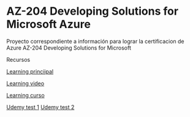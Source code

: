 # AZ-204 Developing Solutions for Microsoft Azure


Proyecto correspondiente a información para lograr la certificacion de Azure AZ-204 Developing Solutions for Microsoft


Recursos

[Learning princiipal](https://learn.microsoft.com/es-es/credentials/certifications/azure-developer/?practice-assessment-type=certification)


[Learning video](https://learn.microsoft.com/es-es/shows/exam-readiness-zone/preparing-for-az-204-develop-azure-compute-solutions-1-of-5)

[Learning curso](https://learn.microsoft.com/es-es/training/courses/az-204t00)


[Udemy test 1](https://www.udemy.com/course/examen-az-204-microsoft-azure-developer-associate-espanol/?couponCode=LEADERSALE24B)
[Udemy test 2](https://www.udemy.com/course/microsoft-az-204-mas-de-100-preguntas-2023/?couponCode=LEADERSALE24B)